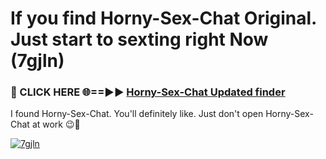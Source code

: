 # If you find Horny-Sex-Chat Original. Just start to sexting right Now (7gjln)

<h3>🔴 CLICK HERE 🌐==►► <a href="https://tinyurl.com/mtbk5fxa" rel="nofollow">Horny-Sex-Chat Updated finder</a></h3>

I found Horny-Sex-Chat. You'll definitely like. Just don't open Horny-Sex-Chat at work 😉💬

[![7gjln](https://i.imgur.com/Q8WKrnY.jpeg)](https://tinyurl.com/mtbk5fxa)
